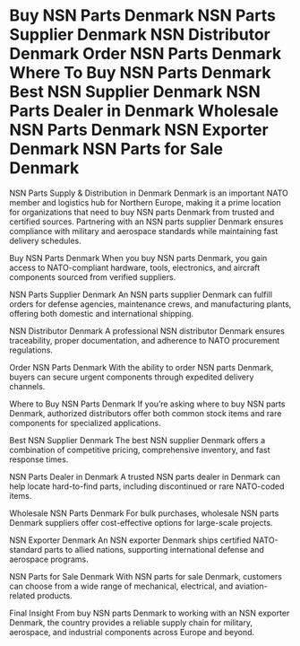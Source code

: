 # Buy NSN Parts Denmark NSN Parts Supplier Denmark NSN Distributor Denmark Order NSN Parts Denmark Where To Buy NSN Parts Denmark Best NSN Supplier Denmark NSN Parts Dealer in Denmark Wholesale NSN Parts Denmark NSN Exporter Denmark NSN Parts for Sale Denmark
NSN Parts Supply & Distribution in Denmark
Denmark is an important NATO member and logistics hub for Northern Europe, making it a prime location for organizations that need to buy NSN parts Denmark from trusted and certified sources. Partnering with an NSN parts supplier Denmark ensures compliance with military and aerospace standards while maintaining fast delivery schedules.

Buy NSN Parts Denmark
When you buy NSN parts Denmark, you gain access to NATO-compliant hardware, tools, electronics, and aircraft components sourced from verified suppliers.

NSN Parts Supplier Denmark
An NSN parts supplier Denmark can fulfill orders for defense agencies, maintenance crews, and manufacturing plants, offering both domestic and international shipping.

NSN Distributor Denmark
A professional NSN distributor Denmark ensures traceability, proper documentation, and adherence to NATO procurement regulations.

Order NSN Parts Denmark
With the ability to order NSN parts Denmark, buyers can secure urgent components through expedited delivery channels.

Where to Buy NSN Parts Denmark
If you’re asking where to buy NSN parts Denmark, authorized distributors offer both common stock items and rare components for specialized applications.

Best NSN Supplier Denmark
The best NSN supplier Denmark offers a combination of competitive pricing, comprehensive inventory, and fast response times.

NSN Parts Dealer in Denmark
A trusted NSN parts dealer in Denmark can help locate hard-to-find parts, including discontinued or rare NATO-coded items.

Wholesale NSN Parts Denmark
For bulk purchases, wholesale NSN parts Denmark suppliers offer cost-effective options for large-scale projects.

NSN Exporter Denmark
An NSN exporter Denmark ships certified NATO-standard parts to allied nations, supporting international defense and aerospace programs.

NSN Parts for Sale Denmark
With NSN parts for sale Denmark, customers can choose from a wide range of mechanical, electrical, and aviation-related products.

Final Insight
From buy NSN parts Denmark to working with an NSN exporter Denmark, the country provides a reliable supply chain for military, aerospace, and industrial components across Europe and beyond.
